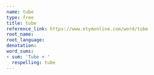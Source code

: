 ```yaml
---
name: tube
type: free
title: tube
reference_link: https://www.etymonline.com/word/tube
root_name: 
root_language: 
denotation: 
word_sums:
- sum: 'Tube + '
  respelling: tube
---
```

